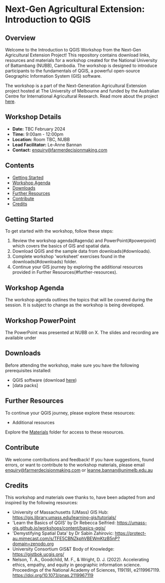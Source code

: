 # Next-Gen Agricultural Extension: Introduction to QGIS

## Overview

Welcome to the Introduction to QGIS Workshop from the Next-Gen Agricultural Extension Project! This repository contains download links, resources and materials for a workshop created for the National University of Battambang (NUBB), Cambodia. The workshop is designed to introduce participants to the fundamentals of QGIS, a powerful open-source Geographic Information System (GIS) software.

The workshop is a part of the Next-Generation Agricultural Extension project hosted at The University of Melbourne and funded by the Australian Centre for International Agricultural Research. Read more about the project [here](https://farmerdecisionmaking.com/project-2/).

## Workshop Details

- **Date:** TBC February 2024
- **Time:** 9:00am - 12:00pm
- **Location:** Room TBC, NUBB
- **Lead Facilitator:** Le-Anne Bannan 
- **Contact:** enquiry@farmerdecisionmaking.com

## Contents

- [Getting Started](#getting-started)
- [Workshop Agenda](#workshop-agenda)
- [Downloads](#downloads)
- [Further Resources](#further-resources)
- [Contribute](#contribute)
- [Credits](#credits)

## Getting Started

To get started with the workshop, follow these steps:

1. Review the workshop agenda(#agenda) and PowerPoint(#powerpoint) which covers the basics of GIS and spatial data.
2. Download QGIS and the sample data from downloads(#downloads).
3. Complete workshop 'worksheet' exercises found in the downloads(#downloads) folder.
4. Continue your GIS journey by exploring the additional resources provided in Further Resources(#further-resources).

## Workshop Agenda

The workshop agenda outlines the topics that will be covered during the session. It is subject to change as the workshop is being developed.

## Workshop PowerPoint
The PowerPoint was presented at NUBB on X. The slides and recording are available under 

## Downloads

Before attending the workshop, make sure you have the following prerequisites installed:

- QGIS software (download [here](https://qgis.org))
- [data packs]

## Further Resources

To continue your QGIS journey, please explore these resources:

- Additional resources

Explore the [Materials](materials) folder for access to these resources.

## Contribute

We welcome contributions and feedback! If you have suggestions, found errors, or want to contribute to the workshop materials, please email enquiry@farmerdecisionmaking.com or leanne.bannan@unimelb.edu.au

## Credits
This workshop and materials owe thanks to, have been adapted from and inspired by the following resources:

- University of Massachusetts (UMass) GIS Hub: https://gis.library.umass.edu/learning-gis/tutorials/
- 'Learn the Basics of QGIS' by Dr Rebecca Seifried: https://umass-gis.github.io/workshops/content/basics-qgis/
- 'Demystifying Spatial Data' by Dr Sabin Zahirovic: https://protect-au.mimecast.com/s/TFE5CBNZkphVBEWmKtzB5nP?domain=zenodo.org
- University Consortium GIS&T Body of Knowledge: https://gistbok.ucgis.org/
- Nelson, T. A., Goodchild, M. F., & Wright, D. J. (2022). Accelerating ethics, empathy, and equity in geographic information science. Proceedings of the National Academy of Sciences, 119(19), e2119967119. https://doi.org/10.1073/pnas.2119967119
